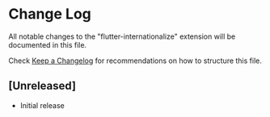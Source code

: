 # Change Log

All notable changes to the "flutter-internationalize" extension will be documented in this file.

Check [Keep a Changelog](http://keepachangelog.com/) for recommendations on how to structure this file.

## [Unreleased]

- Initial release